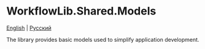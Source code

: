 # WorkflowLib.Shared.Models

[English](README.md) | [Русский](README.ru.md)

The library provides basic models used to simplify application development.
